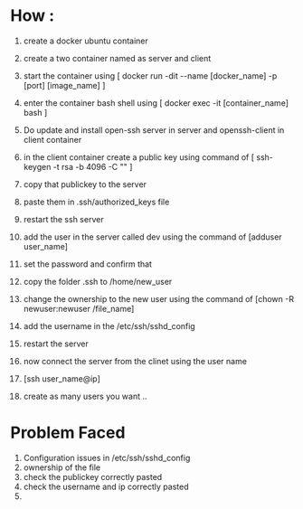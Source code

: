 # How : 

1. create a docker ubuntu container 
2. create a two container named as server and client 
3. start the container using [ docker run -dit --name [docker_name] -p [port] [image_name] ]
4. enter the container bash shell using [ docker exec -it [container_name] bash ]
5. Do update and install open-ssh server in server and openssh-client in client container 
6. in the client container create a public key using command of [ ssh-keygen -t rsa -b 4096 -C "" ]
7. copy that publickey  to the server 
8. paste them in .ssh/authorized_keys file 
9. restart the ssh server  


10. add the user in the server called dev using the command of [adduser user_name]
11. set the password and confirm that 
12. copy the folder .ssh to /home/new_user 
13. change the ownership to the new user using the command of [chown -R newuser:newuser /file_name] 
14. add the username in the /etc/ssh/sshd_config
15. restart the server 

16. now connect the server from the clinet using the user name 
17. [ssh user_name@ip]

18. create as many users you want .. 


# Problem Faced 
1. Configuration issues in /etc/ssh/sshd_config 
2. ownership of the file 
3. check the publickey correctly pasted 
4. check the username and ip correctly pasted 
5. 